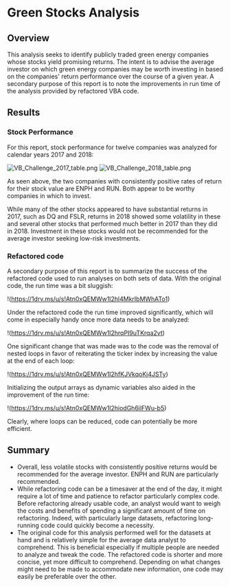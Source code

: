 # Green Stocks Analysis

## Overview

This analysis seeks to identify publicly traded green energy companies whose stocks yield promising returns. The intent is to advise the average investor on which green energy companies may be worth investing in based on the companies' return performance over the course of a given year. A secondary purpose of this report is to note the improvements in run time of the analysis provided by refactored VBA code.
## Results

### Stock Performance

For this report, stock performance for twelve companies was analyzed for calendar years 2017 and 2018:    

![VB_Challenge_2017_table.png](https://github.com/jamariethomp/stock-analysis/blob/main/images/VB_Challenge_2017_table.png)
![VB_Challenge_2018_table.png](https://github.com/jamariethomp/stock-analysis/blob/main/images/VB_Challenge_2018_table.png)

As seen above, the two companies with consistently positive rates of return for their stock value are ENPH and RUN.  Both appear to be worthy companies in which to invest. 

While many of the other stocks appeared to have substantial returns in 2017, such as DQ and FSLR, returns in 2018 showed some volatility in these and several other stocks that performed much better in 2017 than they did in 2018. Investment in these stocks would not be recommended for the average investor seeking low-risk investments.

### Refactored code

A secondary purpose of this report is to summarize the success of the refactored code used to run analyses on both sets of data.  With the original code, the run time was a bit sluggish:

!(https://1drv.ms/u/s!Atn0xQEMWw1l2hl4MkrIbMWhATo1)

Under the refactored code the run time improved significantly, which will come in especially handy once more data needs to be analyzed:

!(https://1drv.ms/u/s!Atn0xQEMWw1l2hrqPI9uTKrqa2vt)

One significant change that was made was to the code was the removal of nested loops in favor of reiterating the ticker index by increasing the value at the end of each loop:

!(https://1drv.ms/u/s!Atn0xQEMWw1l2hfKJVkqoKj4JSTy)

Initializing the output arrays as dynamic variables also aided in the improvement of the run time:

!(https://1drv.ms/u/s!Atn0xQEMWw1l2hiodGh6ilFWu-b5)

Clearly, where loops can be reduced, code can potentially be more efficient.
## Summary
-	Overall, less volatile stocks with consistently positive returns would be recommended for the average investor. ENPH and RUN are particularly recommended.
-	While refactoring code can be a timesaver at the end of the day, it might require a lot of time and patience to refactor particularly complex code. Before refactoring already usable code, an analyst would want to weigh the costs and benefits of spending a significant amount of time on refactoring. Indeed, with particularly large datasets, refactoring long-running code could quickly become a necessity.
-	The original code for this analysis performed well for the datasets at hand and is relatively simple for the average data analyst to comprehend. This is beneficial especially if multiple people are needed to analyze and tweak the code. The refactored code is shorter and more concise, yet more difficult to comprehend. Depending on what changes might need to be made to accommodate new information, one code may easily be preferable over the other.
